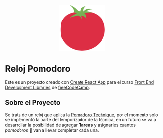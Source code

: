 <div align="center">
<img alt="Manzanita" src="public/android-chrome-192x192.png" height="150px" />
</div>

# Reloj Pomodoro

Este es un proyecto creado con [Create React App](https://github.com/facebook/create-react-app) para el curso [Front End Development Libraries](https://www.freecodecamp.org/learn/front-end-development-libraries/) de [freeCodeCamp](https://www.freecodecamp.org/).

## Sobre el Proyecto

Se trata de un reloj que aplica la [Pomodoro Technique](https://en.wikipedia.org/wiki/Pomodoro_Technique), por el momento solo se implementó la parte del temporizador de la técnica, en un futuro se va a desarrollar la posibilidad de agregar **Tareas** y asignarles cuantos _pomodoros_ :tomato: van a llevar completar cada una.
